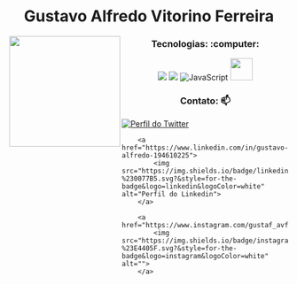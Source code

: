 
<p align="center">
  <h1 align="center">Gustavo Alfredo Vitorino Ferreira</h1>
 
<img align="left" height="200" src="https://media.giphy.com/media/ao9DUiTKH60XS/giphy.gif"/>

 <h3 align="center"> Tecnologias: :computer:</h3>


 
<p align="center">
    <img src="https://img.shields.io/badge/HTML5-E34F26?style=for-the-badge&logo=html5&logoColor=white"></img>
    <img src="https://img.shields.io/badge/CSS3-1572B6?style=for-the-badge&logo=css3&logoColor=white"><img>
    <img alt="JavaScript" src="https://img.shields.io/badge/javascript-%23323330.svg?&style=for-the-badge&logo=javascript&logoColor=%23F7DF1E"/>

  <img src="https://cdn.jsdelivr.net/gh/devicons/devicon/icons/bulma/bulma-plain.svg" width="40" height="40" />
          
</p>

<h3 align="center"> Contato: 📫</h3>


<div>
        <a href="https://mobile.twitter.com/gustaf_alverad">
            <img src="https://img.shields.io/badge/twitter-%231DA1F2.svg?&style=for-the-badge&logo=twitter&logoColor=white" alt="Perfil do Twitter">
        </a>

        <a href="https://www.linkedin.com/in/gustavo-alfredo-194610225">
            <img src="https://img.shields.io/badge/linkedin-%230077B5.svg?&style=for-the-badge&logo=linkedin&logoColor=white" alt="Perfil do Linkedin">
        </a>

        <a href="https://www.instagram.com/gustaf_avf/">
            <img src="https://img.shields.io/badge/instagram-%23E4405F.svg?&style=for-the-badge&logo=instagram&logoColor=white" alt="">
        </a>
 </div>
  <br/><br/><br/><br/><br/>
  


